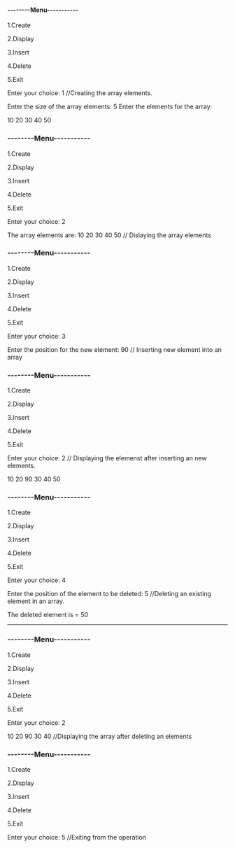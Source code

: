 #### --------Menu-----------
1.Create

2.Display

3.Insert

4.Delete

5.Exit

Enter your choice: 1 //Creating the array elements.

Enter the size of the array elements: 5 Enter the elements for the array:

10 20 30 40 50

### --------Menu-----------
1.Create

2.Display

3.Insert

4.Delete

5.Exit

Enter your choice: 2

The array elements are: 10 20 30 40 50  // Dislaying the array elements


### --------Menu-----------

1.Create

2.Display

3.Insert

4.Delete

5.Exit

Enter your choice: 3

Enter the position for the new element: 90 // Inserting new element into an array


### --------Menu-----------

1.Create

2.Display

3.Insert

4.Delete

5.Exit

Enter your choice: 2 // Displaying the elemenst after inserting an new elements.

10 20 90 30 40 50


### --------Menu-----------

1.Create

2.Display

3.Insert

4.Delete

5.Exit

Enter your choice: 4

Enter the position of the element to be deleted: 5 //Deleting an existing element in an array.

The deleted element is = 50

----------
### --------Menu-----------

1.Create

2.Display

3.Insert

4.Delete

5.Exit

Enter your choice: 2

10 20 90 30 40 //Displaying the array after deleting an elements

### --------Menu-----------

1.Create

2.Display

3.Insert

4.Delete

5.Exit

Enter your choice: 5 //Exiting from the operation 
